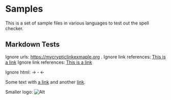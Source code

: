 # Samples

This is a set of sample files in various languages to test out the spell checker.

## Markdown Tests

Ignore urls: https://mycrypticlinkexmaple.org .
Ignore link references: [This is a link][linkreference]
Ignore link references: [This is a link][linkreference2]

Ignore html: &rarr; &dash; &larr;

Some text with [a link][1] and
another [link][2].

[linkreference]: https://anotherstrangelink.com
[linkreference2]: https://anotherstrangelink.com

Smaller logo: ![Alt][3]

[1]: http://example.com/ 'Title'
[2]: http://example.org/ 'Title'
[3]: https://i2.wp.com/s.wordpress.org/about/images/wpmini-grey.png 'Title'
